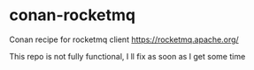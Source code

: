# conan-rocketmq
Conan recipe for rocketmq client https://rocketmq.apache.org/

This repo is not fully functional, I ll fix as soon as I get some time
